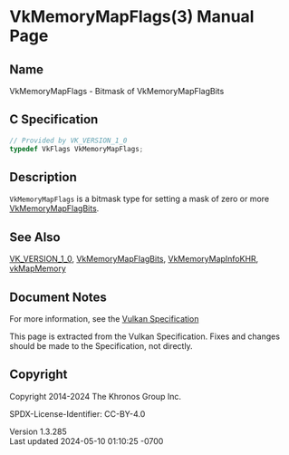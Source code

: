 # VkMemoryMapFlags(3) Manual Page

## Name

VkMemoryMapFlags - Bitmask of VkMemoryMapFlagBits



## <a href="#_c_specification" class="anchor"></a>C Specification

``` c
// Provided by VK_VERSION_1_0
typedef VkFlags VkMemoryMapFlags;
```

## <a href="#_description" class="anchor"></a>Description

`VkMemoryMapFlags` is a bitmask type for setting a mask of zero or more
[VkMemoryMapFlagBits](https://registry.khronos.org/vulkan/specs/1.3-extensions/man/html/VkMemoryMapFlagBits.html).

## <a href="#_see_also" class="anchor"></a>See Also

[VK_VERSION_1_0](https://registry.khronos.org/vulkan/specs/1.3-extensions/man/html/VK_VERSION_1_0.html),
[VkMemoryMapFlagBits](https://registry.khronos.org/vulkan/specs/1.3-extensions/man/html/VkMemoryMapFlagBits.html),
[VkMemoryMapInfoKHR](https://registry.khronos.org/vulkan/specs/1.3-extensions/man/html/VkMemoryMapInfoKHR.html),
[vkMapMemory](https://registry.khronos.org/vulkan/specs/1.3-extensions/man/html/vkMapMemory.html)

## <a href="#_document_notes" class="anchor"></a>Document Notes

For more information, see the <a
href="https://registry.khronos.org/vulkan/specs/1.3-extensions/html/vkspec.html#VkMemoryMapFlags"
target="_blank" rel="noopener">Vulkan Specification</a>

This page is extracted from the Vulkan Specification. Fixes and changes
should be made to the Specification, not directly.

## <a href="#_copyright" class="anchor"></a>Copyright

Copyright 2014-2024 The Khronos Group Inc.

SPDX-License-Identifier: CC-BY-4.0

Version 1.3.285  
Last updated 2024-05-10 01:10:25 -0700
